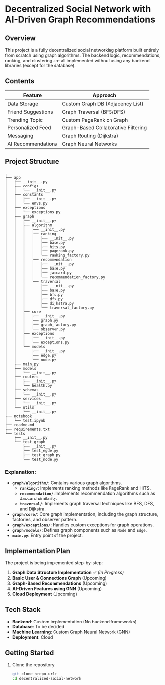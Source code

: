 # Decentralized Social Network with AI-Driven Graph Recommendations

## Overview
This project is a fully decentralized social networking platform built entirely from scratch using graph algorithms. The backend logic, recommendations, ranking, and clustering are all implemented without using any backend libraries (except for the database).

## Contents
| Feature              | Approach                            |
|----------------------|----------------------------------|
| Data Storage       | Custom Graph DB (Adjacency List) |
| Friend Suggestions | Graph Traversal (BFS/DFS)      |
| Trending Topic     | Custom PageRank on Graph       |
| Personalized Feed  | Graph-Based Collaborative Filtering |
| Messaging         | Graph Routing (Dijkstra)       |
| AI Recommendations | Graph Neural Networks         |

## Project Structure
```
.
├── app
│   ├── __init__.py
│   ├── configs
│   │   └── __init__.py
│   ├── constants
│   │   ├── __init__.py
│   │   └── envs.py
│   ├── exceptions
│   │   └── exceptions.py
│   ├── graph
│   │   ├── __init__.py
│   │   ├── algorithm
│   │   │   ├── __init__.py
│   │   │   ├── ranking
│   │   │   │   ├── __init__.py
│   │   │   │   ├── base.py
│   │   │   │   ├── hits.py
│   │   │   │   ├── pagerank.py
│   │   │   │   └── ranking_factory.py
│   │   │   ├── recommendation
│   │   │   │   ├── __init__.py
│   │   │   │   ├── base.py
│   │   │   │   ├── jaccard.py
│   │   │   │   └── recommendation_factory.py
│   │   │   └── traversal
│   │   │       ├── __init__.py
│   │   │       ├── base.py
│   │   │       ├── bfs.py
│   │   │       ├── dfs.py
│   │   │       ├── dijkstra.py
│   │   │       └── traversal_factory.py
│   │   ├── core
│   │   │   ├── __init__.py
│   │   │   ├── graph.py
│   │   │   ├── graph_factory.py
│   │   │   └── observer.py
│   │   ├── exceptions
│   │   │   ├── __init__.py
│   │   │   └── exceptions.py
│   │   └── models
│   │       ├── __init__.py
│   │       ├── edge.py
│   │       └── node.py
│   ├── main.py
│   ├── models
│   │   └── __init__.py
│   ├── routers
│   │   ├── __init__.py
│   │   └── health.py
│   ├── schemas
│   │   └── __init__.py
│   ├── services
│   │   └── __init__.py
│   └── utils
│       └── __init__.py
├── notebook
│   └── test.ipynb
├── readme.md
├── requirements.txt
└── tests
    ├── __init__.py
    └── test_graph
        ├── __init__.py
        ├── test_egde.py
        ├── test_graph.py
        └── test_node.py
```


### Explanation:
- **`graph/algorithm/`**: Contains various graph algorithms.
  - **`ranking/`**: Implements ranking methods like PageRank and HITS.
  - **`recommendation/`**: Implements recommendation algorithms such as Jaccard similarity.
  - **`traversal/`**: Implements graph traversal techniques like BFS, DFS, and Dijkstra.
- **`graph/core/`**: Core graph implementation, including the graph structure, factories, and observer pattern.
- **`graph/exceptions/`**: Handles custom exceptions for graph operations.
- **`graph/models/`**: Defines graph components such as `Node` and `Edge`.
- **`main.py`**: Entry point of the project.

## Implementation Plan
The project is being implemented step-by-step:
1. **Graph Data Structure Implementation** ✅ *(In Progress)*
2. **Basic User & Connections Graph** (Upcoming)
3. **Graph-Based Recommendations** (Upcoming)
4. **AI-Driven Features using GNN** (Upcoming)
5. **Cloud Deployment** (Upcoming)

## Tech Stack
- **Backend**: Custom implementation (No backend frameworks)
- **Database**: To be decided
- **Machine Learning**: Custom Graph Neural Network (GNN)
- **Deployment**: Cloud

## Getting Started
1. Clone the repository:
   ```bash
   git clone <repo-url>
   cd decentralized-social-network
